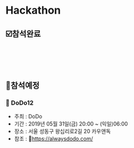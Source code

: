 # Hackathon

## :ballot_box_with_check:참석완료 


#

<br></br>

## :black_square_button:참석예정

### :pushpin: DoDo12
 - 주최 : DoDo
 - 기간 : 2019년 05월 31일(금) 20:00 ~ (익일)06:00
 - 장소 : 서울 성동구 왕십리로2길 20 카우앤독
 - 참조 : :link:https://alwaysdodo.com/

